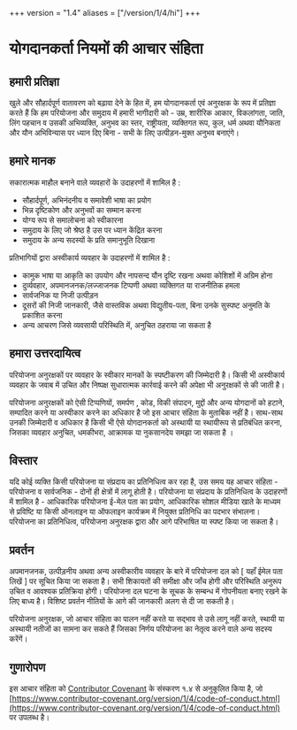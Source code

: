 +++
version = "1.4"
aliases = ["/version/1/4/hi"]
+++

# योगदानकर्ता नियमों की आचार संहिता

## हमारी प्रतिज्ञा

खुले और सौहार्दपूर्ण वातावरण को बढ़ावा देने के हित में, हम योगदानकर्ता एवं अनुरक्षक के रूप में प्रतिज्ञा करते हैं कि हम परियोजना और समुदाय में हमारी भागीदारी को - उम्र, शारीरिक आकार, विकलांगता, जाति, लिंग पहचान व उसकी अभिव्यक्ति, अनुभव का स्तर, राष्ट्रीयता, व्यक्तिगत रूप, कुल, धर्म अथवा यौनिकता और यौन अभिविन्यास पर ध्यान दिए बिना - सभी के लिए उत्पीड़न-मुक्त अनुभव बनाएंगे।

## हमारे मानक

सकारात्मक माहौल बनाने वाले व्यवहारों के उदाहरणों में शामिल है :

* सौहार्दपूर्ण, अभिनंदनीय व समावेशी भाषा का प्रयोग
* भिन्न दृष्टिकोण और अनुभवों का सम्मान करना
* योग्य रूप से समालोचना को स्वीकारना
* समुदाय के लिए जो श्रेष्ठ है उस पर ध्यान केंद्रित करना
* समुदाय के अन्य सदस्यों के प्रति समानुभूति दिखाना

प्रतिभागियों द्वारा अस्वीकार्य व्यवहार के उदाहरणों में शामिल है :

* कामुक भाषा या आकृति का उपयोग और नापसन्द यौन दृष्टि रखना अथवा कोशिशों में अग्रिम होना 
* दुर्व्यवहार, अपमानजनक/लज्जाजनक टिप्पणी अथवा व्यक्तिगत या राजनीतिक हमला
* सार्वजनिक या निजी उत्पीड़न
* दूसरों की निजी जानकारी, जैसे वास्तविक अथवा विद्युतीय-पता, बिना उनके सुस्पष्ट अनुमति के प्रकाशित करना
* अन्य आचरण जिसे व्यवसायी परिस्थिति में, अनुचित ठहराया जा सकता है

## हमारा उत्तरदायित्व

परियोजना अनुरक्षकों पर व्यवहार के स्वीकार मानकों के स्पष्टीकरण की जिम्मेदारी है। किसी भी अस्वीकार्य व्यवहार के जवाब में उचित और निष्पक्ष सुधारात्मक कार्रवाई करने की अपेक्षा भी अनुरक्षकों से की जाती है।

परियोजना अनुरक्षकों को ऐसी टिप्पणियों, समर्पण , कोड, विकी संपादन, मुद्दों और अन्य योगदानों को हटाने, सम्पादित करने या अस्वीकार करने का अधिकार है जो इस आचार संहिता के मुताबिक नहीं है। साथ-साथ उनकी जिम्मेदारी व अधिकार है किसी भी ऐसे योगदानकर्ता को अस्थायी या स्थायीरूप से प्रतिबंधित करना, जिसका व्यवहार अनुचित, धमकीभरा, आक्रामक या नुकसानदेय समझा जा सकता है ।

## विस्तार

यदि कोई व्यक्ति किसी परियोजना या संप्रदाय का प्रतिनिधित्व कर रहा है, उस समय यह आचार संहिता - परियोजना व सार्वजनिक - दोनों ही क्षेत्रों में लागू होती है। परियोजना या संप्रदाय के प्रतिनिधित्व के उदाहरणों में शामिल है - आधिकारिक परियोजना ई-मेल पता का प्रयोग, आधिकारिक सोशल मीडिया खाते के माध्यम से प्रविष्टि या किसी ऑनलाइन या ऑफलाइन कार्यक्रम में नियुक्त प्रतिनिधि का पदभार संभालना। परियोजना का प्रतिनिधित्व, परियोजना अनुरक्षक द्वारा और आगे परिभाषित या स्पष्ट किया जा सकता है।

## प्रवर्तन

अपमानजनक, उत्पीड़नीय अथवा अन्य अस्वीकारीय व्यवहार के बारे में परियोजना दल को \[ यहाँ ईमेल पता लिखें \] पर सूचित किया जा सकता है। सभी शिकायतों की समीक्षा और जाँच होगी और परिस्थिति अनुरूप उचित व आवश्यक प्रतिक्रिया होगी। परियोजना दल घटना के सूचक के सम्बन्ध में गोपनीयता बनाए रखने के लिए बाध्य है। विशिष्ट प्रवर्तन नीतियों के आगे की जानकारी अलग से दी जा सकती है।

परियोजना अनुरक्षक, जो आचार संहिता का पालन नहीं करते या सद्भाव से उसे लागू नहीं करते, स्थायी या अस्थायी नतीजों का सामना कर सकते हैं जिसका निर्णय परियोजना का नेतृत्व करने वाले अन्य सदस्य करेंगें।

## गुणारोपण

इस आचार संहिता को [Contributor Covenant](https://www.contributor-covenant.org) के संस्करण १.४ से अनुकूलित किया है, जो [https://www.contributor-covenant.org/version/1/4/code-of-conduct.html](https://www.contributor-covenant.org/version/1/4/code-of-conduct.html) पर उपलब्ध है।

[मुखपृष्ठ]: https://www.contributor-covenant.org
